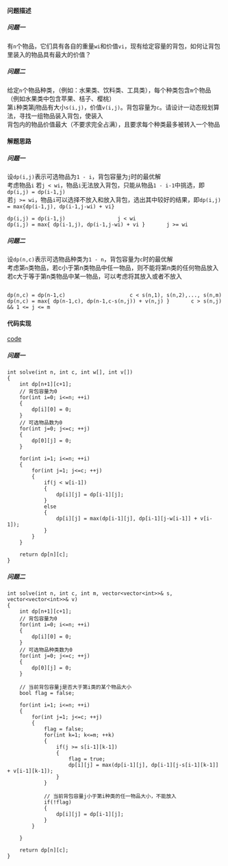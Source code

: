 #### 问题描述
##### 问题一  
有`n`个物品，它们具有各自的重量`wi`和价值`vi`，现有给定容量的背包，如何让背包里装入的物品具有最大的价值？  
  
##### 问题二  
给定`n`个物品种类，（例如：水果类、饮料类、工具类），每个种类包含`m`个物品（例如水果类中包含苹果、桔子、樱桃）  
第`i`种类第j物品有大小`s(i,j)`，价值`v(i,j)`。背包容量为`c`。请设计一动态规划算法，寻找一组物品装入背包，使装入  
背包内的物品价值最大（不要求完全占满），且要求每个种类最多被转入一个物品  

#### 解题思路
##### 问题一  
设`dp(i,j)`表示可选物品为`1 - i`，背包容量为`j`时的最优解  
考虑物品`i`
若`j < wi`，物品`i`无法放入背包，只能从物品`1 - i-1`中挑选，即`dp(i,j) = dp(i-1,j)`  
若`j >= wi`，物品`i`可以选择不放入和放入背包，选出其中较好的结果，即`dp(i,j) = max{dp(i-1,j), dp(i-1,j-wi) + vi}`
```
dp(i,j) = dp(i-1,j)					j < wi
dp(i,j) = max{ dp(i-1,j), dp(i-1,j-wi) + vi }		j >= wi
```

##### 问题二  
设`dp(n,c)`表示可选物品种类为`1 - n`，背包容量为`c`时的最优解  
考虑第`n`类物品，若c小于第n类物品中任一物品，则不能将第n类的任何物品放入  
若c大于等于第n类物品中某一物品，可以考虑将其放入或者不放入  
```

dp(n,c) = dp(n-1,c)						c < s(n,1), s(n,2),..., s(n,m)
dp(n,c) = max{ dp(n-1,c), dp(n-1,c-s(n,j)) + v(n,j) }		c > s(n,j) && 1 <= j <= m	
```

#### 代码实现

[code](/DynamicPrograming/01bag.cpp)

##### 问题一
```
int solve(int n, int c, int w[], int v[])
{
	int dp[n+1][c+1];
	// 背包容量为0
	for(int i=0; i<=n; ++i)
	{
		dp[i][0] = 0;
	}
	// 可选物品数为0
	for(int j=0; j<=c; ++j)
	{
		dp[0][j] = 0;
	}

	for(int i=1; i<=n; ++i)
	{
		for(int j=1; j<=c; ++j)
		{
			if(j < w[i-1])
			{
				dp[i][j] = dp[i-1][j];
			}
			else
			{
				dp[i][j] = max(dp[i-1][j], dp[i-1][j-w[i-1]] + v[i-1]);
			}
		}
	}

	return dp[n][c];
}
```

##### 问题二

```
int solve(int n, int c, int m, vector<vector<int>>& s, vector<vector<int>>& v)
{
	int dp[n+1][c+1];
	// 背包容量为0
	for(int i=0; i<=n; ++i)
	{
		dp[i][0] = 0;
	}
	// 可选物品种类数为0
	for(int j=0; j<=c; ++j)
	{
		dp[0][j] = 0;
	}

	// 当前背包容量j是否大于第i类的某个物品大小
	bool flag = false;

	for(int i=1; i<=n; ++i)
	{
		for(int j=1; j<=c; ++j)
		{
			flag = false;
			for(int k=1; k<=m; ++k)
			{
				if(j >= s[i-1][k-1])
				{
					flag = true;
					dp[i][j] = max(dp[i-1][j], dp[i-1][j-s[i-1][k-1]] + v[i-1][k-1]);
				}
			}

			// 当前背包容量j小于第i种类的任一物品大小，不能放入
			if(!flag)
			{
				dp[i][j] = dp[i-1][j];
			}
		}

	}

	return dp[n][c];
}
```